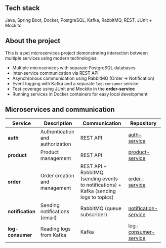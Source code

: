 ## Tech stack
Java, Spring Boot, Docker, PostgreSQL, Kafka, RabbitMQ, REST, JUnit + Mockito



## About the project

This is a pet microservices project demonstrating interaction between multiple services using modern technologies:

- Multiple microservices with separate PostgreSQL databases  
- Inter-service communication via REST API  
- Asynchronous communication using RabbitMQ (Order → Notification)  
- Event logging with Kafka and a separate `log-consumer` service  
- Test coverage using JUnit and Mockito in the **order-service**
- Running services in Docker containers for easy local development  

## Microservices and communication

| Service         | Description                        | Communication                                                         | Repository                              |
|-----------------|----------------------------------|----------------------------------------------------------------------|---------------------------------------|
| **auth**        | Authentication and authorization | REST API                                                             | [auth-service](https://github.com/denystrypolskyi/auth-service)      |
| **product**     | Product management               | REST API                                                             | [product-service](https://github.com/denystrypolskyi/product-service)|
| **order**       | Order creation and management    | REST API + RabbitMQ (sending events to notifications) + Kafka (sending logs to topics) | [order-service](https://github.com/denystrypolskyi/order-service)    |
| **notification**| Sending notifications (email)    | RabbitMQ (queue subscriber)                                          | [notification-service](https://github.com/denystrypolskyi/notification-service)|
| **log-consumer**| Reading logs from Kafka          | Kafka                                                               | [log-consumer-service](https://github.com/denystrypolskyi/log-consumer-service)|
